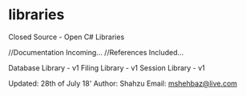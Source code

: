 # libraries
Closed Source - Open C# Libraries

//Documentation Incoming...
//References Included...

Database Library - v1
Filing Library - v1
Session Library - v1

Updated: 28th of July 18'
Author: Shahzu
Email: mshehbaz@live.com
